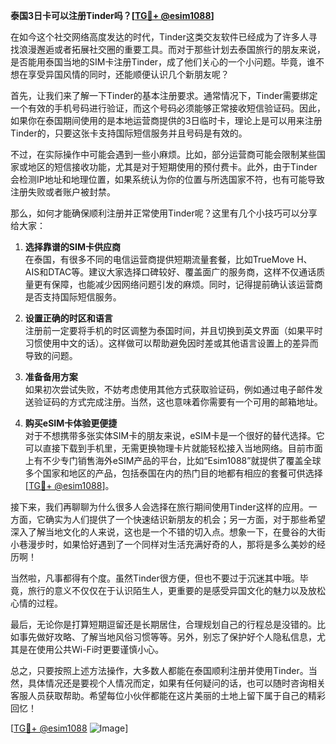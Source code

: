 **泰国3日卡可以注册Tinder吗？[[TG💪+ @esim1088](https://t.me/s/esim1088)]**

在如今这个社交网络高度发达的时代，Tinder这类交友软件已经成为了许多人寻找浪漫邂逅或者拓展社交圈的重要工具。而对于那些计划去泰国旅行的朋友来说，是否能用泰国当地的SIM卡注册Tinder，成了他们关心的一个小问题。毕竟，谁不想在享受异国风情的同时，还能顺便认识几个新朋友呢？

首先，让我们来了解一下Tinder的基本注册要求。通常情况下，Tinder需要绑定一个有效的手机号码进行验证，而这个号码必须能够正常接收短信验证码。因此，如果你在泰国期间使用的是本地运营商提供的3日临时卡，理论上是可以用来注册Tinder的，只要这张卡支持国际短信服务并且号码是有效的。

不过，在实际操作中可能会遇到一些小麻烦。比如，部分运营商可能会限制某些国家或地区的短信接收功能，尤其是对于短期使用的预付费卡。此外，由于Tinder会检测IP地址和地理位置，如果系统认为你的位置与所选国家不符，也有可能导致注册失败或者账户被封禁。

那么，如何才能确保顺利注册并正常使用Tinder呢？这里有几个小技巧可以分享给大家：

1. **选择靠谱的SIM卡供应商**  
   在泰国，有很多不同的电信运营商提供短期流量套餐，比如TrueMove H、AIS和DTAC等。建议大家选择口碑较好、覆盖面广的服务商，这样不仅通话质量更有保障，也能减少因网络问题引发的麻烦。同时，记得提前确认该运营商是否支持国际短信服务。

2. **设置正确的时区和语言**  
   注册前一定要将手机的时区调整为泰国时间，并且切换到英文界面（如果平时习惯使用中文的话）。这样做可以帮助避免因时差或其他语言设置上的差异而导致的问题。

3. **准备备用方案**  
   如果初次尝试失败，不妨考虑使用其他方式获取验证码，例如通过电子邮件发送验证码的方式完成注册。当然，这也意味着你需要有一个可用的邮箱地址。

4. **购买eSIM卡体验更便捷**  
   对于不想携带多张实体SIM卡的朋友来说，eSIM卡是一个很好的替代选择。它可以直接下载到手机里，无需更换物理卡片就能轻松接入当地网络。目前市面上有不少专门销售海外eSIM产品的平台，比如“Esim1088”就提供了覆盖全球多个国家和地区的产品，包括泰国在内的热门目的地都有相应的套餐可供选择[[TG💪+ @esim1088](https://t.me/s/esim1088)]。

接下来，我们再聊聊为什么很多人会选择在旅行期间使用Tinder这样的应用。一方面，它确实为人们提供了一个快速结识新朋友的机会；另一方面，对于那些希望深入了解当地文化的人来说，这也是一个不错的切入点。想象一下，在曼谷的大街小巷漫步时，如果恰好遇到了一个同样对生活充满好奇的人，那将是多么美妙的经历啊！

当然啦，凡事都得有个度。虽然Tinder很方便，但也不要过于沉迷其中哦。毕竟，旅行的意义不仅仅在于认识陌生人，更重要的是感受异国文化的魅力以及放松心情的过程。

最后，无论你是打算短期逗留还是长期居住，合理规划自己的行程总是没错的。比如事先做好攻略、了解当地风俗习惯等等。另外，别忘了保护好个人隐私信息，尤其是在使用公共Wi-Fi时更要谨慎小心。

总之，只要按照上述方法操作，大多数人都能在泰国顺利注册并使用Tinder。当然，具体情况还是要视个人情况而定，如果有任何疑问的话，也可以随时咨询相关客服人员获取帮助。希望每位小伙伴都能在这片美丽的土地上留下属于自己的精彩回忆！

[[TG💪+ @esim1088](https://t.me/s/esim1088) ![Image](https://i.postimg.cc/4NQfJmqS/Snipaste-2025-05-13-00-14-12.png)]